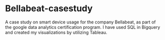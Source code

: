 # Bellabeat-casestudy
A case study on smart device usage for the company Bellabeat, as part of the google data analytics certification program. I have used SQL in Bigquery and created my visualizations by utilizing Tableau.
